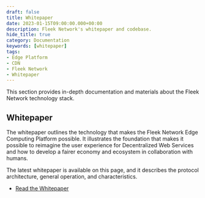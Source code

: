```yaml
---
draft: false
title: Whitepaper
date: 2023-01-15T09:00:00.000+00:00
description: Fleek Network's whitepaper and codebase.
hide_title: true
category: Documentation
keywords: [whitepaper]
tags:
- Edge Platform
- CDN
- Fleek Network
- Whitepaper
---
```


This section provides in-depth documentation and materials about the Fleek Network technology stack.

## Whitepaper

The whitepaper outlines the technology that makes the Fleek Network Edge Computing Platform possible. It illustrates the foundation that makes it possible to reimagine the user experience for Decentralized Web Services and how to develop a fairer economy and ecosystem in collaboration with humans.

The latest whitepaper is available on this page, and it describes the protocol architecture, general operation, and characteristics.

- [Read the Whitepaper](https://fleek.network/whitepaper.pdf)
